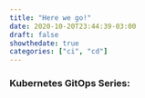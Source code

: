 ```yaml
---
title: "Here we go!"
date: 2020-10-20T23:44:39-03:00
draft: false
showthedate: true
categories: ["ci", "cd"]
---
```

### Kubernetes GitOps Series:
<!--more-->
